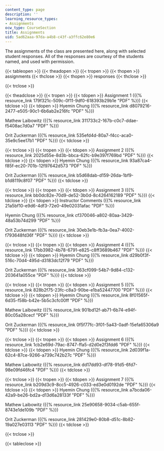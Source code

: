 ```yaml
---
content_type: page
description: ''
learning_resource_types:
- Assignments
ocw_type: CourseSection
title: Assignments
uid: 5ad62aaa-97da-a4b8-c43f-a3ffc62e80e6
---
```


The assignments of the class are presented here, along with selected student responses. All of the responses are courtesy of the students named, and used with permission.

{{< tableopen >}}
{{< theadopen >}}
{{< tropen >}}
{{< thopen >}}
assignments
{{< thclose >}}
{{< thopen >}}
responses
{{< thclose >}}

{{< trclose >}}

{{< theadclose >}}
{{< tropen >}}
{{< tdopen >}}
Assignment 1 ({{% resource_link 179f321c-509c-0f11-9df0-618393b29b1e "PDF" %}})
{{< tdclose >}}
{{< tdopen >}}
Hyemin Chung ({{% resource_link d8079216-2477-e505-90c1-6b6ab2e216fc "PDF" %}})  
  
Mathew Laibowitz ({{% resource_link 311733c2-167b-c0c7-ddae-f5408ac7d0a7 "PDF" %}})  
  
Orit Zuckerman ({{% resource_link 535efd4d-80a7-f4cc-aca0-35e9c5ee17b1 "PDF" %}})
{{< tdclose >}}

{{< trclose >}}
{{< tropen >}}
{{< tdopen >}}
Assignment 2 ({{% resource_link 2025d55e-8d3b-bbca-62fc-b9e397f769bd "PDF" %}})
{{< tdclose >}}
{{< tdopen >}}
Hyemin Chung ({{% resource_link 93a87ca4-f85f-ec20-701b-12f97642d573 "PDF" %}})  
  
Orit Zuckerman ({{% resource_link b5d68dab-d159-26da-1bf9-b1d8119c8f07 "PDF" %}})
{{< tdclose >}}

{{< trclose >}}
{{< tropen >}}
{{< tdopen >}}
Assignment 3 ({{% resource_link bb0dc82e-70d9-de52-3b0d-8c4264162189 "PDF" %}})
{{< tdclose >}}
{{< tdopen >}}
Instructor Comments ({{% resource_link 21a5bf10-e9d6-4df3-72e0-49e02031afac "PDF" %}})  
  
Hyemin Chung ({{% resource_link cf370046-a802-80aa-3429-48a53b74d299 "PDF" %}})  
  
Orit Zuckerman ({{% resource_link 30eb3e1b-fb3a-0ea7-4002-f793648fd36f "PDF" %}})
{{< tdclose >}}

{{< trclose >}}
{{< tropen >}}
{{< tdopen >}}
Assignment 4 ({{% resource_link 17bb3982-4b78-6791-e825-c8ff3689b467 "PDF" %}})
{{< tdclose >}}
{{< tdopen >}}
Hyemin Chung ({{% resource_link d29b0f3f-516c-70d4-495d-d3183dc12f79 "PDF" %}})  
  
Orit Zuckerman ({{% resource_link 363cf099-54b7-9d84-c132-203641a055ce "PDF" %}})
{{< tdclose >}}

{{< trclose >}}
{{< tropen >}}
{{< tdopen >}}
Assignment 5 ({{% resource_link 828b2f75-23fc-c8a3-90be-e1ba52447700 "PDF" %}})
{{< tdclose >}}
{{< tdopen >}}
Hyemin Chung ({{% resource_link 8f01565f-6d35-f58b-b42e-5b5c3cfc00ff "PDF" %}})  
  
Mathew Laibowitz ({{% resource_link 901bd12f-ab71-6b74-e94f-80c05a28cecf "PDF" %}})  
  
Orit Zuckerman ({{% resource_link 0f5f77fc-3f01-5a43-0adf-15efa65306a9 "PDF" %}})
{{< tdclose >}}

{{< trclose >}}
{{< tropen >}}
{{< tdopen >}}
Assignment 6 ({{% resource_link 1cb2e69d-79ac-8747-ffa5-d2d0e2f3fdd6 "PDF" %}})
{{< tdclose >}}
{{< tdopen >}}
Hyemin Chung ({{% resource_link 2d039f1a-62c4-87ce-9266-a739c742b27c "PDF" %}})  
  
Mathew Laibowitz ({{% resource_link dd17dd93-df78-91d5-6fd7-98e09fd46fc4 "PDF" %}})
{{< tdclose >}}

{{< trclose >}}
{{< tropen >}}
{{< tdopen >}}
Assignment 7 ({{% resource_link b209d3c9-8cc5-4926-c033-ed3e0d0192de "PDF" %}})
{{< tdclose >}}
{{< tdopen >}}
Hyemin Chung ({{% resource_link a7bcda06-42a9-be26-bd2a-d13d6a28133f "PDF" %}})  
  
Mathew Laibowitz ({{% resource_link 25e90658-9034-c5ab-655f-8743e1de109b "PDF" %}})  
  
Orit Zuckerman ({{% resource_link 281429e0-80b8-d51c-8b82-19a027e03113 "PDF" %}})
{{< tdclose >}}

{{< trclose >}}

{{< tableclose >}}